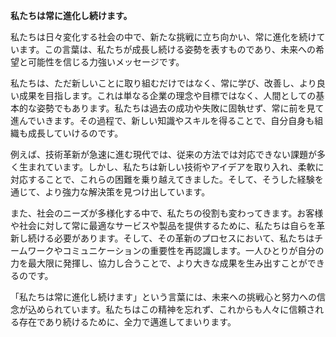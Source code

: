 **私たちは常に進化し続けます。**

私たちは日々変化する社会の中で、新たな挑戦に立ち向かい、常に進化を続けています。この言葉は、私たちが成長し続ける姿勢を表すものであり、未来への希望と可能性を信じる力強いメッセージです。

私たちは、ただ新しいことに取り組むだけではなく、常に学び、改善し、より良い成果を目指します。これは単なる企業の理念や目標ではなく、人間としての基本的な姿勢でもあります。私たちは過去の成功や失敗に固執せず、常に前を見て進んでいきます。その過程で、新しい知識やスキルを得ることで、自分自身も組織も成長していけるのです。

例えば、技術革新が急速に進む現代では、従来の方法では対応できない課題が多く生まれています。しかし、私たちは新しい技術やアイデアを取り入れ、柔軟に対応することで、これらの困難を乗り越えてきました。そして、そうした経験を通じて、より強力な解決策を見つけ出しています。

また、社会のニーズが多様化する中で、私たちの役割も変わってきます。お客様や社会に対して常に最適なサービスや製品を提供するために、私たちは自らを革新し続ける必要があります。そして、その革新のプロセスにおいて、私たちはチームワークやコミュニケーションの重要性を再認識します。一人ひとりが自分の力を最大限に発揮し、協力し合うことで、より大きな成果を生み出すことができるのです。

「私たちは常に進化し続けます」という言葉には、未来への挑戦心と努力への信念が込められています。私たちはこの精神を忘れず、これからも人々に信頼される存在であり続けるために、全力で邁進してまいります。
